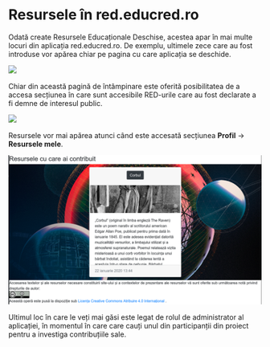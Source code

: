 # Resursele în red.educred.ro

Odată create Resursele Educaționale Deschise, acestea apar în mai multe locuri din aplicația red.educred.ro. De exemplu, ultimele zece care au fost introduse vor apărea chiar pe pagina cu care aplicația se deschide.

![](img/resurse-prezentate/Landing.png)

Chiar din această pagină de întâmpinare este oferită posibilitatea de a accesa secțiunea în care sunt accesibile RED-urile care au fost declarate a fi demne de interesul public.

![](img/resurse-prezentate/ResursePubliceFull.png)

Resursele vor mai apărea atunci când este accesată secțiunea **Profil** -> **Resursele mele**.

![](img/resurse-prezentate/ResursaInResurseProprii.png)

Ultimul loc în care le veți mai găsi este legat de rolul de administrator al aplicației, în momentul în care care cauți unul din participanții din proiect pentru a investiga contribuțiile sale.